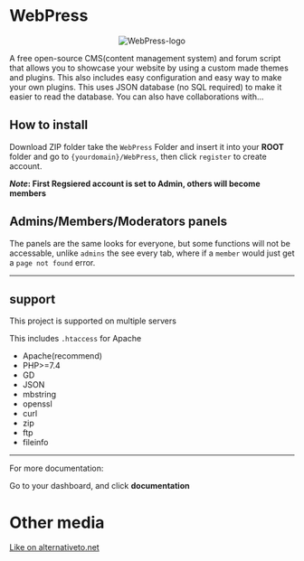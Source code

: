 # WebPress
<p align="center"><img src="https://github.com/surveybuilderteams/WebPress/blob/master/WebPress/themes/default/images/256x256.png?raw=true" alt="WebPress-logo" title="WebPress-logo"/></p>

A free open-source CMS(content management system) and forum script that allows you to showcase your website by using a custom made themes and plugins. This also includes easy configuration and easy way to make your own plugins. This uses JSON database (no SQL required) to make it easier to read the database. You can also have collaborations with…

## How to install
Download ZIP folder take the `WebPress` Folder and insert it into your **ROOT** folder and go to `{yourdomain}/WebPress`, then click `register` to create account.

**_Note_: First Regsiered account is set to Admin, others will become members**


## Admins/Members/Moderators panels
The panels are the same looks for everyone, but some functions will not be accessable, unlike `admins` the see every tab, where if a `member` would just get a `page not found` error.

***

## support

This project is supported on multiple servers


This includes `.htaccess` for Apache
* Apache(recommend)
* PHP>=7.4
* GD
* JSON
* mbstring
* openssl
* curl
* zip
* ftp
* fileinfo
***

For more documentation:

Go to your dashboard, and click __documentation__

# Other media
[Like on alternativeto.net](https://alternativeto.net/software/webpress)
